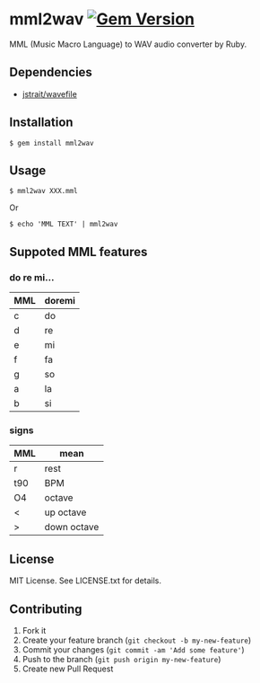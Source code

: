 # mml2wav [![Gem Version](https://badge.fury.io/rb/mml2wav.svg)](http://badge.fury.io/rb/mml2wav)

MML (Music Macro Language) to WAV audio converter by Ruby.

## Dependencies

* [jstrait/wavefile](https://github.com/jstrait/wavefile)

## Installation

    $ gem install mml2wav

## Usage

    $ mml2wav XXX.mml

Or

    $ echo 'MML TEXT' | mml2wav

## Suppoted MML features

### do re mi...

MML | doremi
--- | ------
c   | do
d   | re
e   | mi
f   | fa
g   | so
a   | la
b   | si

### signs

MML | mean
--- | -----------
r   | rest
t90 | BPM
O4  | octave
<   | up octave
>   | down octave

## License

MIT License. See LICENSE.txt for details.

## Contributing

1. Fork it
2. Create your feature branch (`git checkout -b my-new-feature`)
3. Commit your changes (`git commit -am 'Add some feature'`)
4. Push to the branch (`git push origin my-new-feature`)
5. Create new Pull Request
